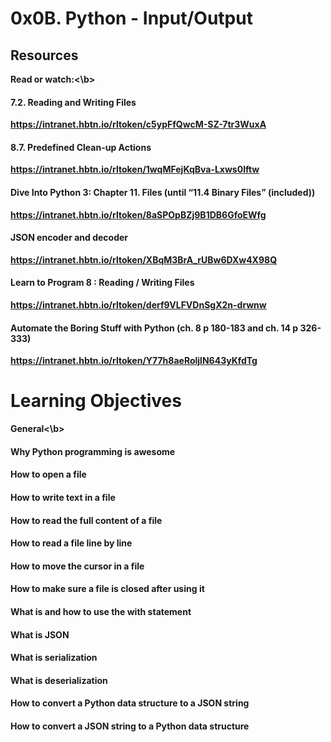 # 0x0B. Python - Input/Output

## Resources
<b>Read or watch:<\b>

#### 7.2. Reading and Writing Files
https://intranet.hbtn.io/rltoken/c5ypFfQwcM-SZ-7tr3WuxA
#### 8.7. Predefined Clean-up Actions
https://intranet.hbtn.io/rltoken/1wqMFejKqBva-Lxws0lftw
#### Dive Into Python 3: Chapter 11. Files (until “11.4 Binary Files” (included))
https://intranet.hbtn.io/rltoken/8aSPOpBZj9B1DB6GfoEWfg
#### JSON encoder and decoder
https://intranet.hbtn.io/rltoken/XBqM3BrA_rUBw6DXw4X98Q
#### Learn to Program 8 : Reading / Writing Files
https://intranet.hbtn.io/rltoken/derf9VLFVDnSgX2n-drwnw
#### Automate the Boring Stuff with Python (ch. 8 p 180-183 and ch. 14 p 326-333)
https://intranet.hbtn.io/rltoken/Y77h8aeRoljlN643yKfdTg

# Learning Objectives

<b>General<\b>

#### Why Python programming is awesome
#### How to open a file
#### How to write text in a file
#### How to read the full content of a file
#### How to read a file line by line
#### How to move the cursor in a file
#### How to make sure a file is closed after using it
#### What is and how to use the with statement
#### What is JSON
#### What is serialization
#### What is deserialization
#### How to convert a Python data structure to a JSON string
#### How to convert a JSON string to a Python data structure
